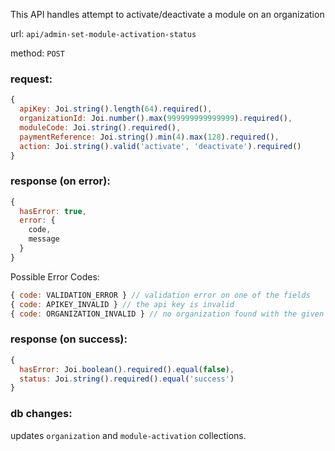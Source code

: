 This API handles attempt to activate/deactivate a module on an organization

url: `api/admin-set-module-activation-status`

method: `POST`

### request: 
```js
{
  apiKey: Joi.string().length(64).required(),
  organizationId: Joi.number().max(999999999999999).required(),
  moduleCode: Joi.string().required(),
  paymentReference: Joi.string().min(4).max(128).required(),
  action: Joi.string().valid('activate', 'deactivate').required()
}
```

### response (on error):
```js
{
  hasError: true,
  error: {
    code,
    message
  }
}
```

Possible Error Codes:
```js
{ code: VALIDATION_ERROR } // validation error on one of the fields
{ code: APIKEY_INVALID } // the api key is invalid
{ code: ORGANIZATION_INVALID } // no organization found with the given ID
```

### response (on success):
```js
{
  hasError: Joi.boolean().required().equal(false),
  status: Joi.string().required().equal('success')
}
```

### db changes:
updates `organization` and `module-activation` collections.